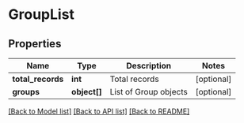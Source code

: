 # GroupList

## Properties
Name | Type | Description | Notes
------------ | ------------- | ------------- | -------------
**total_records** | **int** | Total records | [optional] 
**groups** | **object[]** | List of Group objects | [optional] 

[[Back to Model list]](../README.md#documentation-for-models) [[Back to API list]](../README.md#documentation-for-api-endpoints) [[Back to README]](../README.md)


